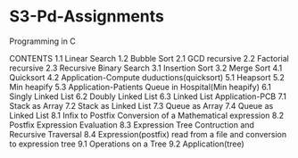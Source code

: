# S3-Pd-Assignments
Programming in C

CONTENTS 
1.1 Linear Search
1.2 Bubble Sort
2.1 GCD recursive
2.2 Factorial recursive
2.3 Recursive Binary Search
3.1 Insertion Sort
3.2 Merge Sort
4.1 Quicksort
4.2 Application-Compute duductions(quicksort)
5.1 Heapsort
5.2 Min heapify
5.3 Application-Patients Queue in Hospital(Min heapify)
6.1 Singly Linked List
6.2 Doubly Linked List
6.3 Linked List Application-PCB
7.1 Stack as Array
7.2 Stack as Linked List
7.3 Queue as Array
7.4 Queue as Linked List
8.1 Infix to Postfix Conversion of a Mathematical expression
8.2 Postfix Expression Evaluation
8.3 Expression Tree Contruction and Recursive Traversal
8.4 Expression(postfix) read from a file and conversion to expression tree
9.1 Operations on a Tree
9.2 Application(tree)
